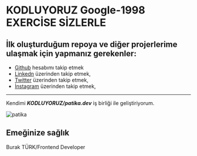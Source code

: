 # KODLUYORUZ  Google-1998 EXERCİSE SİZLERLE

 ## İlk oluşturduğum repoya ve diğer projerlerime ulaşmak için yapmanız gerekenler:
* [Github](https://github.com/burakturkster) hesabımı takip etmek
* [Linkedn](https://www.linkedin.com/in/burak-t%C3%BCrk-aa9aa3176/) üzerinden takip etmek,
* [Twitter](https://twitter.com/bturkster) üzerinden takip etmek,
* [İnstagram](https://www.instagram.com/b.turkster/) üzerinden takip etmek,

***

Kendimi ***KODLUYORUZ/patika.dev*** iş birliği ile geliştiriyorum. 

![patika](https://pbs.twimg.com/media/Dg7M-w3X0AEMsJ5.jpg:large)

Emeğinize sağlık 
---
Burak TÜRK/Frontend Developer
